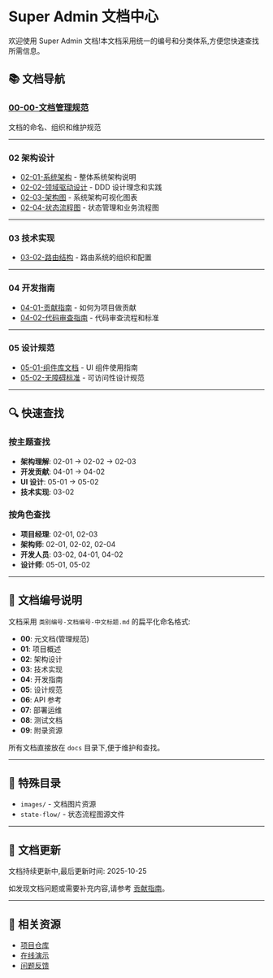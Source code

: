 # Super Admin 文档中心

欢迎使用 Super Admin 文档!本文档采用统一的编号和分类体系,方便您快速查找所需信息。

## 📚 文档导航

### [00-00-文档管理规范](./00-00-文档管理规范.md)
文档的命名、组织和维护规范

---

### 02 架构设计
- [02-01-系统架构](./02-01-系统架构.md) - 整体系统架构说明
- [02-02-领域驱动设计](./02-02-领域驱动设计.md) - DDD 设计理念和实践
- [02-03-架构图](./02-03-架构图.md) - 系统架构可视化图表
- [02-04-状态流程图](./02-04-状态流程图.md) - 状态管理和业务流程图

---

### 03 技术实现
- [03-02-路由结构](./03-02-路由结构.md) - 路由系统的组织和配置

---

### 04 开发指南
- [04-01-贡献指南](./04-01-贡献指南.md) - 如何为项目做贡献
- [04-02-代码审查指南](./04-02-代码审查指南.md) - 代码审查流程和标准

---

### 05 设计规范
- [05-01-组件库文档](./05-01-组件库文档.md) - UI 组件使用指南
- [05-02-无障碍标准](./05-02-无障碍标准.md) - 可访问性设计规范

---

## 🔍 快速查找

### 按主题查找
- **架构理解**: 02-01 → 02-02 → 02-03
- **开发贡献**: 04-01 → 04-02
- **UI 设计**: 05-01 → 05-02
- **技术实现**: 03-02

### 按角色查找
- **项目经理**: 02-01, 02-03
- **架构师**: 02-01, 02-02, 02-04
- **开发人员**: 03-02, 04-01, 04-02
- **设计师**: 05-01, 05-02

---

## 📝 文档编号说明

文档采用 `类别编号-文档编号-中文标题.md` 的扁平化命名格式:

- **00**: 元文档(管理规范)
- **01**: 项目概述
- **02**: 架构设计
- **03**: 技术实现
- **04**: 开发指南
- **05**: 设计规范
- **06**: API 参考
- **07**: 部署运维
- **08**: 测试文档
- **09**: 附录资源

所有文档直接放在 `docs` 目录下,便于维护和查找。

---

## 📁 特殊目录

- `images/` - 文档图片资源
- `state-flow/` - 状态流程图源文件

---

## 🔄 文档更新

文档持续更新中,最后更新时间: 2025-10-25

如发现文档问题或需要补充内容,请参考 [贡献指南](./04-01-贡献指南.md)。

---

## 📖 相关资源

- [项目仓库](https://github.com/your-org/fantastic-admin)
- [在线演示](https://demo.fantastic-admin.com)
- [问题反馈](https://github.com/your-org/fantastic-admin/issues)

